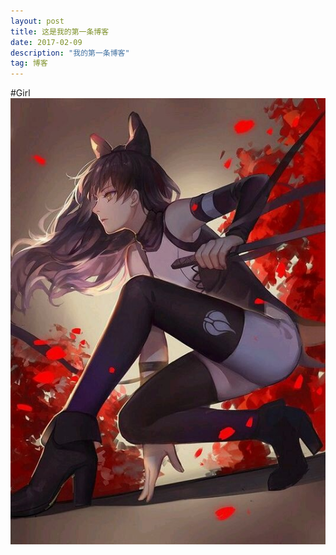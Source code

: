 ```yaml
---
layout: post
title: 这是我的第一条博客
date: 2017-02-09
description: "我的第一条博客"
tag: 博客 
---
```


#Girl
![girl](/images/girl.jpg)
